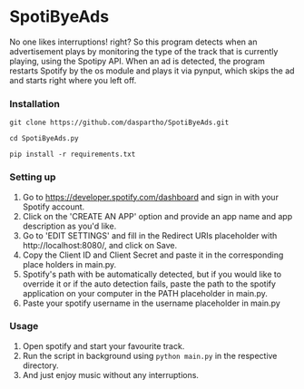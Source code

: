 # SpotiByeAds

No one likes interruptions! right? So this program detects when an advertisement plays by monitoring the type of the track that is currently playing, using the Spotipy API.
When an ad is detected, the program restarts Spotify by the os module and plays it via pynput, which skips the ad and starts right where you left off.

### Installation
```
git clone https://github.com/daspartho/SpotiByeAds.git
```
```
cd SpotiByeAds.py
```
```
pip install -r requirements.txt
```

### Setting up

1. Go to https://developer.spotify.com/dashboard and sign in with your Spotify account.
2. Click on the 'CREATE AN APP' option and provide an app name and app description as you'd like.
3. Go to 'EDIT SETTINGS' and fill in the Redirect URIs placeholder with http://localhost:8080/, and click on Save.
4. Copy the Client ID and Client Secret and paste it in the corresponding place holders in main.py.
5. Spotify's path with be automatically detected, but if you would like to override it or if the auto detection fails, paste the path to the spotify application on your computer in the PATH placeholder in main.py.
6. Paste your spotify username in the username placeholder in main.py

### Usage
1. Open spotify and start your favourite track.
2. Run the script in background using `python main.py` in the respective directory.
3. And just enjoy music without any interruptions.
